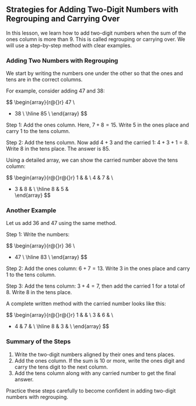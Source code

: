 ## Strategies for Adding Two-Digit Numbers with Regrouping and Carrying Over

In this lesson, we learn how to add two-digit numbers when the sum of the ones column is more than 9. This is called regrouping or carrying over. We will use a step-by-step method with clear examples.

### Adding Two Numbers with Regrouping

We start by writing the numbers one under the other so that the ones and tens are in the correct columns.

For example, consider adding $47$ and $38$:

$$
\begin{array}{r@{}r}
  47 \\
+ 38 \\
\hline
  85 \\
\end{array}
$$

Step 1: Add the ones column. Here, $7+8=15$. Write $5$ in the ones place and carry $1$ to the tens column.

Step 2: Add the tens column. Now add $4+3$ and the carried $1$: $4+3+1=8$. Write $8$ in the tens place. The answer is $85$.

Using a detailed array, we can show the carried number above the tens column:

$$
\begin{array}{r@{}r@{}r}
   1 &   & \\
   4 & 7 & \\
+  3 & 8 & \\
\hline
   8 & 5 & \
\end{array}
$$

### Another Example

Let us add $36$ and $47$ using the same method.

Step 1: Write the numbers:

$$
\begin{array}{r@{}r}
  36 \\
+ 47 \\
\hline
  83 \\
\end{array}
$$

Step 2: Add the ones column: $6+7=13$. Write $3$ in the ones place and carry $1$ to the tens column.

Step 3: Add the tens column: $3+4=7$, then add the carried $1$ for a total of $8$. Write $8$ in the tens place.

A complete written method with the carried number looks like this:

$$
\begin{array}{r@{}r@{}r}
   1 &   & \\
   3 & 6 & \\
+  4 & 7 & \\
\hline
   8 & 3 & \\
\end{array}
$$

### Summary of the Steps

1. Write the two-digit numbers aligned by their ones and tens places.
2. Add the ones column. If the sum is $10$ or more, write the ones digit and carry the tens digit to the next column.
3. Add the tens column along with any carried number to get the final answer.

Practice these steps carefully to become confident in adding two-digit numbers with regrouping.
